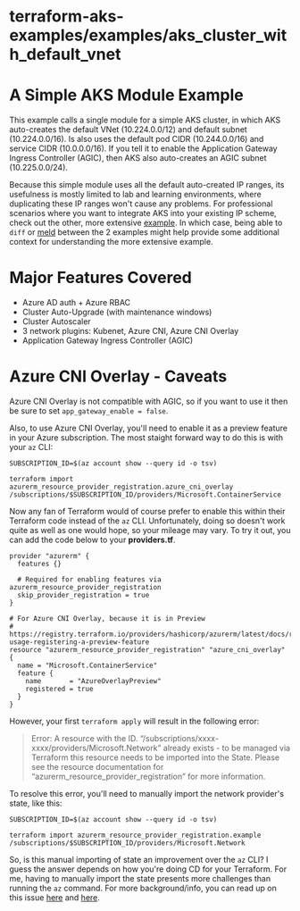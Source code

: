 # terraform-aks-examples/examples/aks_cluster_with_default_vnet

# A Simple AKS Module Example

This example calls a single module for a simple AKS cluster, in which AKS auto-creates the default VNet (10.224.0.0/12) and default subnet (10.224.0.0/16). Is also uses the default pod CIDR (10.244.0.0/16) and service CIDR (10.0.0.0/16). If you tell it to enable the Application Gateway Ingress Controller (AGIC), then AKS also auto-creates an AGIC subnet (10.225.0.0/24).

Because this simple module uses all the default auto-created IP ranges, its usefulness is mostly limited to lab and learning environments, where duplicating these IP ranges won't cause any problems. For professional scenarios where you want to integrate AKS into your existing IP scheme, check out the other, more extensive [example](/examples/aks_cluster_with_byo_vnet/README.md). In which case, being able to `diff` or [meld](https://meld.app/) between the 2 examples might help provide some additional context for understanding the more extensive example.

# Major Features Covered

- Azure AD auth + Azure RBAC
- Cluster Auto-Upgrade (with maintenance windows)
- Cluster Autoscaler
- 3 network plugins: Kubenet, Azure CNI, Azure CNI Overlay
- Application Gateway Ingress Controller (AGIC)

# Azure CNI Overlay - Caveats

Azure CNI Overlay is not compatible with AGIC, so if you want to use it then be sure to set `app_gateway_enable = false`.

Also, to use Azure CNI Overlay, you'll need to enable it as a preview feature in your Azure subscription. The most staight forward way to do this is with your `az` CLI:

```
SUBSCRIPTION_ID=$(az account show --query id -o tsv)

terraform import azurerm_resource_provider_registration.azure_cni_overlay /subscriptions/$SUBSCRIPTION_ID/providers/Microsoft.ContainerService
```

Now any fan of Terraform would of course prefer to enable this within their Terraform code instead of the `az` CLI. Unfortunately, doing so doesn't work quite as well as one would hope, so your mileage may vary. To try it out, you can add the code below to your **providers.tf**. 

```
provider "azurerm" {
  features {}

  # Required for enabling features via azurerm_resource_provider_registration
  skip_provider_registration = true
}

# For Azure CNI Overlay, because it is in Preview
# https://registry.terraform.io/providers/hashicorp/azurerm/latest/docs/resources/resource_provider_registration#example-usage-registering-a-preview-feature
resource "azurerm_resource_provider_registration" "azure_cni_overlay" {
  name = "Microsoft.ContainerService"
  feature {
    name       = "AzureOverlayPreview"
    registered = true
  }
}
```

However, your first `terraform apply` will result in the following error:
> Error: A resource with the ID. “/subscriptions/xxxx-xxxx/providers/Microsoft.Network” already exists - to be managed via Terraform this resource needs to be imported into the State. Please see the resource documentation for “azurerm_resource_provider_registration” for more information.

To resolve this error, you'll need to manually import the network provider's state, like this:

```
SUBSCRIPTION_ID=$(az account show --query id -o tsv)

terraform import azurerm_resource_provider_registration.example /subscriptions/$SUBSCRIPTION_ID/providers/Microsoft.Network
```

So, is this manual importing of state an improvement over the `az` CLI? I guess the answer depends on how you're doing CD for your Terraform. For me, having to manually import the state presents more challenges than running the `az` command. For more background/info, you can read up on this issue [here](https://discuss.hashicorp.com/t/how-to-enable-azure-preview-feature/43977) and [here](https://stackoverflow.com/questions/74659956/to-enable-preview-feature-of-azure-resource-provider).
